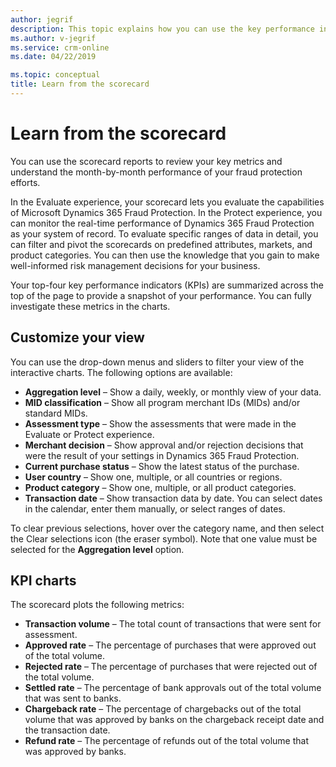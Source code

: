 ```yaml
---
author: jegrif
description: This topic explains how you can use the key performance indicators (KPIs).
ms.author: v-jegrif
ms.service: crm-online
ms.date: 04/22/2019

ms.topic: conceptual
title: Learn from the scorecard
---
```


# Learn from the scorecard

You can use the scorecard reports to review your key metrics and understand the month-by-month performance of your fraud protection efforts.

In the Evaluate experience, your scorecard lets you evaluate the capabilities of Microsoft Dynamics 365 Fraud Protection. In the Protect experience, you can monitor the real-time performance of Dynamics 365 Fraud Protection as your system of record. To evaluate specific ranges of data in detail, you can filter and pivot the scorecards on predefined attributes, markets, and product categories. You can then use the knowledge that you gain to make well-informed risk management decisions for your business.

Your top-four key performance indicators (KPIs) are summarized across the top of the page to provide a snapshot of your performance. You can fully investigate these metrics in the charts.

## Customize your view

You can use the drop-down menus and sliders to filter your view of the interactive charts. The following options are available:

- **Aggregation level** – Show a daily, weekly, or monthly view of your data.
- **MID classification** – Show all program merchant IDs (MIDs) and/or standard MIDs.
- **Assessment type** – Show the assessments that were made in the Evaluate or Protect experience.
- **Merchant decision** – Show approval and/or rejection decisions that were the result of your settings in Dynamics 365 Fraud Protection.
- **Current purchase status** – Show the latest status of the purchase.
- **User country** – Show one, multiple, or all countries or regions.
- **Product category** – Show one, multiple, or all product categories.
- **Transaction date** – Show transaction data by date. You can select dates in the calendar, enter them manually, or select ranges of dates.

To clear previous selections, hover over the category name, and then select the Clear selections icon (the eraser symbol). Note that one value must be selected for the **Aggregation level** option.

## KPI charts

The scorecard plots the following metrics:

- **Transaction volume** – The total count of transactions that were sent for assessment.
- **Approved rate** – The percentage of purchases that were approved out of the total volume.
- **Rejected rate** – The percentage of purchases that were rejected out of the total volume.
- **Settled rate** – The percentage of bank approvals out of the total volume that was sent to banks.
- **Chargeback rate** – The percentage of chargebacks out of the total volume that was approved by banks on the chargeback receipt date and the transaction date.
- **Refund rate** – The percentage of refunds out of the total volume that was approved by banks.
